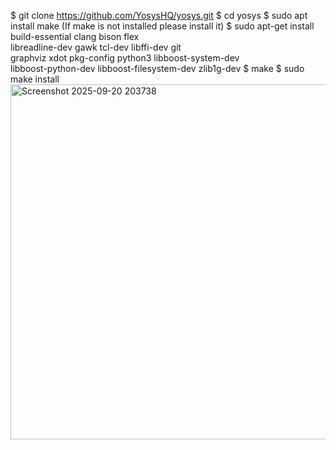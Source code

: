 $ git clone https://github.com/YosysHQ/yosys.git
$ cd yosys 
$ sudo apt install make (If make is not installed please install it) 
$ sudo apt-get install build-essential clang bison flex \
    libreadline-dev gawk tcl-dev libffi-dev git \
    graphviz xdot pkg-config python3 libboost-system-dev \
    libboost-python-dev libboost-filesystem-dev zlib1g-dev
$ make 
$ sudo make install
<img width="1140" height="568" alt="Screenshot 2025-09-20 203738" src="https://github.com/user-attachments/assets/ec379e57-fd15-42d9-a552-ba1a83f404f4" />

